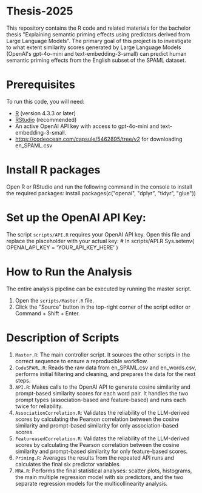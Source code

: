 # Thesis-2025
This repository contains the R code and related materials for the bachelor thesis "Explaining semantic priming effects using predictors derived from Large Language Models". The primary goal of this project is to investigate to what extent similarity scores generated by Large Language Models (OpenAI's gpt-4o-mini and text-embedding-3-small) can predict human semantic priming effects from the English subset of the SPAML dataset.

# Prerequisites
To run this code, you will need:
- [R](https://www.r-project.org/) (version 4.3.3 or later)
- [RStudio](https://www.rstudio.com/) (recommended)
- An active OpenAI API key with access to gpt-4o-mini and text-embedding-3-small.
- https://codeocean.com/capsule/5462895/tree/v2 for downloading en_SPAML.csv 

# Install R packages
Open R or RStudio and run the following command in the console to install the required packages:
install.packages(c("openai", "dplyr", "tidyr", "glue"))

# Set up the OpenAI API Key:
The script `scripts/API.R` requires your OpenAI API key. Open this file and replace the placeholder with your actual key:
    # In scripts/API.R
    Sys.setenv(
      OPENAI_API_KEY = 'YOUR_API_KEY_HERE' 
    )

# How to Run the Analysis
The entire analysis pipeline can be executed by running the master script.
1.  Open the `scripts/Master.R` file.
2.  Click the "Source" button in the top-right corner of the script editor or Command + Shift + Enter.

# Description of Scripts
1. `Master.R`: The main controller script. It sources the other scripts in the correct sequence to ensure a reproducible workflow.
2. `CodeSPAML.R`: Reads the raw data from en_SPAML.csv and en_words.csv, performs initial filtering and cleaning, and prepares the data for the next steps.
3. `API.R`: Makes calls to the OpenAI API to generate cosine similarity and prompt-based similarity scores for each word pair. It handles the two prompt types (association-based and feature-based) and runs each twice for reliability.
4. `AssociationCorrelation.R`: Validates the reliability of the LLM-derived scores by calculating the Pearson correlation between the cosine similarity and prompt-based similarity for only association-based scores.
5. `FeatureasedCorrelation.R`: Validates the reliability of the LLM-derived scores by calculating the Pearson correlation between the cosine similarity and prompt-based similarity for only feature-based scores.
6. `Priming.R`: Averages the results from the repeated API runs and calculates the final six predictor variables.
7. `MRA.R`: Performs the final statistical analyses: scatter plots, histograms, the main multiple regression model with six predictors, and the two separate regression models for the multicollinearity analysis.
